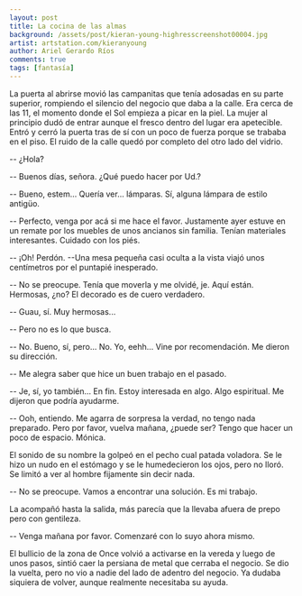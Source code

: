 ```yaml
---
layout: post
title: La cocina de las almas
background: /assets/post/kieran-young-highresscreenshot00004.jpg
artist: artstation.com/kieranyoung
author: Ariel Gerardo Ríos
comments: true
tags: [fantasía]
---
```


La puerta al abrirse movió las campanitas que tenía adosadas en su parte
superior, rompiendo el silencio del negocio que daba a la calle. Era cerca de
las 11, el momento donde el Sol empieza a picar en la piel. La mujer al
principio dudó de entrar aunque el fresco dentro del lugar era apetecible.
Entró y cerró la puerta tras de sí con un poco de fuerza porque se trababa en
el piso. El ruido de la calle quedó por completo del otro lado del vidrio.

-- ¿Hola?

-- Buenos días, señora. ¿Qué puedo hacer por Ud.?

-- Bueno, estem... Quería ver... lámparas. Sí, alguna lámpara de estilo
antigüo.

-- Perfecto, venga por acá si me hace el favor. Justamente ayer estuve en un
remate por los muebles de unos ancianos sin familia. Tenían materiales
interesantes. Cuidado con los piés.

-- ¡Oh! Perdón. --Una mesa pequeña casi oculta a la vista viajó unos
centímetros por el puntapié inesperado.

-- No se preocupe. Tenía que moverla y me olvidé, je. Aquí están. Hermosas,
¿no? El decorado es de cuero verdadero.

-- Guau, sí. Muy hermosas...

-- Pero no es lo que busca.

-- No. Bueno, sí, pero... No. Yo, eehh... Vine por recomendación. Me dieron su
dirección.

-- Me alegra saber que hice un buen trabajo en el pasado.

-- Je, sí, yo también... En fin. Estoy interesada en algo. Algo espiritual. Me
dijeron que podría ayudarme.

-- Ooh, entiendo. Me agarra de sorpresa la verdad, no tengo nada preparado.
Pero por favor, vuelva mañana, ¿puede ser? Tengo que hacer un poco de espacio.
Mónica.

El sonido de su nombre la golpeó en el pecho cual patada voladora. Se le hizo
un nudo en el estómago y se le humedecieron los ojos, pero no lloró. Se limitó
a ver al hombre fijamente sin decir nada.

-- No se preocupe. Vamos a encontrar una solución. Es mi trabajo.

La acompañó hasta la salida, más parecía que la llevaba afuera de prepo pero
con gentileza.

-- Venga mañana por favor. Comenzaré con lo suyo ahora mismo.

El bullicio de la zona de Once volvió a activarse en la vereda y luego de unos
pasos, sintió caer la persiana de metal que cerraba el negocio. Se dio la
vuelta, pero no vio a nadie del lado de adentro del negocio. Ya dudaba siquiera
de volver, aunque realmente necesitaba su ayuda.
